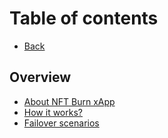 # Table of contents

* [Back](https://app.gitbook.com/s/N87e0dRJV5txolG94iir/)

## Overview

* [About NFT Burn xApp](README.md)
* [How it works?](overview/how-it-works.md)
* [Failover scenarios](overview/failover-scenarios.md)
